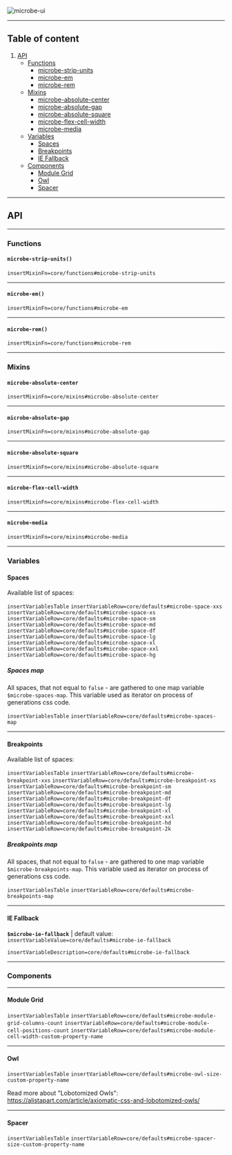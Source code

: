 ![microbe-ui](https://raw.githubusercontent.com/microbe-ui/microbe-ui/master/src/docs/assets/microbe-ui-name-lib.png)

---

## Table of content

1. [API](#api)
    - [Functions](#functions)
        - [microbe-strip-units](#microbe-strip-units)
        - [microbe-em](#microbe-em)
        - [microbe-rem](#microbe-rem)
    - [Mixins](#mixins)
        - [microbe-absolute-center](#microbe-absolute-center)
        - [microbe-absolute-gap](#microbe-absolute-gap)
        - [microbe-absolute-square](#microbe-absolute-square)
        - [microbe-flex-cell-width](#microbe-flex-cell-width)
        - [microbe-media](#microbe-media)
    - [Variables](#variables)
        - [Spaces](#spaces)
        - [Breakpoints](#breakpoints)
        - [IE Fallback](#ie-fallback)
    - [Components](#variables)
        - [Module Grid](#module-grid)
        - [Owl](#owl)
        - [Spacer](#module-grid)

---

## API

---

### Functions

#### `microbe-strip-units()`

`insertMixinFn=core/functions#microbe-strip-units`

---

#### `microbe-em()`

`insertMixinFn=core/functions#microbe-em`

---

#### `microbe-rem()`

`insertMixinFn=core/functions#microbe-rem`

---

### Mixins

#### `microbe-absolute-center`

`insertMixinFn=core/mixins#microbe-absolute-center`

---

#### `microbe-absolute-gap`

`insertMixinFn=core/mixins#microbe-absolute-gap`

---

#### `microbe-absolute-square`

`insertMixinFn=core/mixins#microbe-absolute-square`

---

#### `microbe-flex-cell-width`

`insertMixinFn=core/mixins#microbe-flex-cell-width`

---

#### `microbe-media`

`insertMixinFn=core/mixins#microbe-media`

---

### Variables

#### Spaces

Available list of spaces:

`insertVariablesTable`
`insertVariableRow=core/defaults#microbe-space-xxs`
`insertVariableRow=core/defaults#microbe-space-xs`
`insertVariableRow=core/defaults#microbe-space-sm`
`insertVariableRow=core/defaults#microbe-space-md`
`insertVariableRow=core/defaults#microbe-space-df`
`insertVariableRow=core/defaults#microbe-space-lg`
`insertVariableRow=core/defaults#microbe-space-xl`
`insertVariableRow=core/defaults#microbe-space-xxl`
`insertVariableRow=core/defaults#microbe-space-hg`

##### Spaces map

All spaces, that not equal to `false` - are gathered to one map variable `$microbe-spaces-map`. This variable used as iterator on process of generations css code. 

`insertVariablesTable`
`insertVariableRow=core/defaults#microbe-spaces-map`

---

#### Breakpoints

Available list of spaces:

`insertVariablesTable`
`insertVariableRow=core/defaults#microbe-breakpoint-xxs`
`insertVariableRow=core/defaults#microbe-breakpoint-xs`
`insertVariableRow=core/defaults#microbe-breakpoint-sm`
`insertVariableRow=core/defaults#microbe-breakpoint-md`
`insertVariableRow=core/defaults#microbe-breakpoint-df`
`insertVariableRow=core/defaults#microbe-breakpoint-lg`
`insertVariableRow=core/defaults#microbe-breakpoint-xl`
`insertVariableRow=core/defaults#microbe-breakpoint-xxl`
`insertVariableRow=core/defaults#microbe-breakpoint-hd`
`insertVariableRow=core/defaults#microbe-breakpoint-2k`

##### Breakpoints map

All spaces, that not equal to `false` - are gathered to one map variable `$microbe-breakpoints-map`. This variable used as iterator on process of generations css code. 

`insertVariablesTable`
`insertVariableRow=core/defaults#microbe-breakpoints-map`

---

#### IE Fallback

__`$microbe-ie-fallback`__ | default value: `insertVariableValue=core/defaults#microbe-ie-fallback`

`insertVariableDescription=core/defaults#microbe-ie-fallback`

---

### Components

---

#### Module Grid

`insertVariablesTable`
`insertVariableRow=core/defaults#microbe-module-grid-columns-count`
`insertVariableRow=core/defaults#microbe-module-cell-positions-count`
`insertVariableRow=core/defaults#microbe-module-cell-width-custom-property-name`

---

#### Owl


`insertVariablesTable`
`insertVariableRow=core/defaults#microbe-owl-size-custom-property-name`

Read more about "Lobotomized Owls":  
https://alistapart.com/article/axiomatic-css-and-lobotomized-owls/

---

#### Spacer

`insertVariablesTable`
`insertVariableRow=core/defaults#microbe-spacer-size-custom-property-name`
